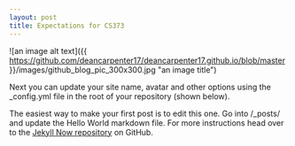 ```yaml
---
layout: post
title: Expectations for CS373
---
```


![an image alt text]({{ https://github.com/deancarpenter17/deancarpenter17.github.io/blob/master }}/images/github_blog_pic_300x300.jpg "an image title")

Next you can update your site name, avatar and other options using the _config.yml file in the root of your repository (shown below).

The easiest way to make your first post is to edit this one. Go into /_posts/ and update the Hello World markdown file. For more instructions head over to the [Jekyll Now repository](https://github.com/barryclark/jekyll-now) on GitHub.
